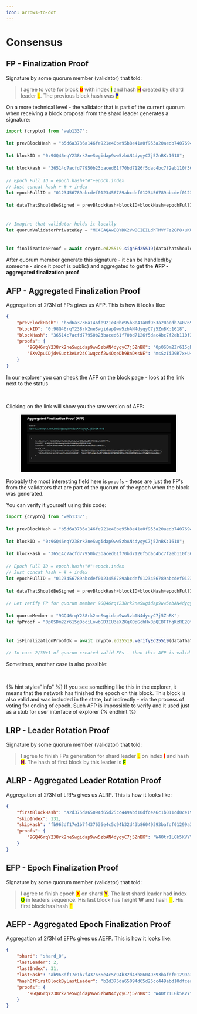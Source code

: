 ```yaml
---
icon: arrows-to-dot
---
```


# Consensus

## FP - Finalization Proof

Signature by some quorum member (validator) that told:

> I agree to vote for block <mark style="color:red;">**B**</mark> with index <mark style="color:green;">**I**</mark> and hash <mark style="color:purple;">**H**</mark> created by shard leader <mark style="color:orange;">**L**</mark>. The previous block hash was <mark style="color:blue;">**P**</mark>

On a more technical level - the validator that is part of the current quorum when receiving a block proposal from the shard leader generates a signature:

```javascript
import {crypto} from 'web1337';

let prevBlockHash = "b5d6a3736a146fe921e40be95b8e41a0f953a20aedb740769440be4b53795ff7";

let blockID = "0:9GQ46rqY238rk2neSwgidap9ww5zbAN4dyqyC7j5ZnBK:1618";

let blockHash = "36514c7acfd77950b23baced61f70bd7126f5dac4bc7f2eb110f364123901c42";

// Epoch Full ID = epoch.hash+"#"+epoch.index
// Just concat hash + # + index
let epochFullID = "0123456789abcdef0123456789abcdef0123456789abcdef0123456789abcdef#0";

let dataThatShouldBeSigned = prevBlockHash+blockID+blockHash+epochFullID;


// Imagine that validator holds it locally
let quorumValidatorPrivateKey = "MC4CAQAwBQYDK2VwBCIEILdhTMVYFz2GP8+uKUA+1FnZTEdN8eHFzbb8400cpEU9";


let finalizationProof = await crypto.ed25519.signEd25519(dataThatShouldBeSigned,quorumValidatorPrivateKey);
```

After quorum member generate this signature - it can be handled(by someone - since it proof is public) and aggregated to get the **AFP - aggregated finalization proof**

## AFP - Aggregated Finalization Proof

Aggregation of 2/3N of FPs gives us AFP. This is how it looks like:

```json
{
    "prevBlockHash": "b5d6a3736a146fe921e40be95b8e41a0f953a20aedb740769440be4b53795ff7",
    "blockID": "0:9GQ46rqY238rk2neSwgidap9ww5zbAN4dyqyC7j5ZnBK:1618",
    "blockHash": "36514c7acfd77950b23baced61f70bd7126f5dac4bc7f2eb110f364123901c42",
    "proofs": {
        "9GQ46rqY238rk2neSwgidap9ww5zbAN4dyqyC7j5ZnBK": "0pOSDm2Zr615gDociLowbGD3IU3eXZKqXOpGchHx8pQEBFThgKzRE2Qt+jTw4ikKJruVCMlDHjwaFOJuufJSAA==",
        "6XvZpuCDjdvSuot3eLr24C1wqzcf2w4QqeDh9BnDKsNE": "msSzIiJ9R7x+U+aLUYWyJVF2ylB8qQmel0U7XHPSRXlRZtc+AJVGctXiDZ89K54xpWL+E9TqDmj9H2Cqvz+MAg=="
    }
}
```

In our explorer you can check the AFP on the block page - look at the link next to the status

<figure><img src="../../.gitbook/assets/image (11).png" alt=""><figcaption></figcaption></figure>

Clicking on the link will show you the raw version of AFP:

<figure><img src="../../.gitbook/assets/image (1) (1) (1) (1) (1) (1) (1) (1) (1) (1) (1) (1) (1) (1).png" alt=""><figcaption></figcaption></figure>

Probably the most interesting field here is `proofs` - these are just the FP's from the validators that are part of the quorum of the epoch when the block was generated.

You can verify it yourself using this code:

```javascript
import {crypto} from 'web1337';

let prevBlockHash = "b5d6a3736a146fe921e40be95b8e41a0f953a20aedb740769440be4b53795ff7";

let blockID = "0:9GQ46rqY238rk2neSwgidap9ww5zbAN4dyqyC7j5ZnBK:1618";

let blockHash = "36514c7acfd77950b23baced61f70bd7126f5dac4bc7f2eb110f364123901c42";

// Epoch Full ID = epoch.hash+"#"+epoch.index
// Just concat hash + # + index
let epochFullID = "0123456789abcdef0123456789abcdef0123456789abcdef0123456789abcdef#0";

let dataThatShouldBeSigned = prevBlockHash+blockID+blockHash+epochFullID;

// Let verify FP for quorum member 9GQ46rqY238rk2neSwgidap9ww5zbAN4dyqyC7j5ZnBK

let quorumMember = "9GQ46rqY238rk2neSwgidap9ww5zbAN4dyqyC7j5ZnBK";
let fpProof = "0pOSDm2Zr615gDociLowbGD3IU3eXZKqXOpGchHx8pQEBFThgKzRE2Qt+jTw4ikKJruVCMlDHjwaFOJuufJSAA==";


let isFinalizationProofOk = await crypto.ed25519.verifyEd25519(dataThatShouldBeSigned,fpProof, quorumMember);

// In case 2/3N+1 of quorum created valid FPs - then this AFP is valid
```

Sometimes, another case is also possible:

<figure><img src="../../.gitbook/assets/image (94).png" alt=""><figcaption></figcaption></figure>

{% hint style="info" %}
If you see something like this in the explorer, it means that the network has finished the epoch on this block. This block is also valid and was included in the state, but indirectly - via the process of voting for ending of epoch. Such AFP is impossible to verify and it used just as a stub for user interface of explorer
{% endhint %}

## LRP - Leader Rotation Proof

Signature by some quorum member (validator) that told:

> I agree to finish FPs generation for shard leader <mark style="color:orange;">**L**</mark> on index <mark style="color:red;">**I**</mark> and hash <mark style="color:purple;">**H**</mark>. The hash of first block by this leader is <mark style="color:green;">**F**</mark>

## ALRP - Aggregated Leader Rotation Proof

Aggregation of 2/3N of LRPs gives us ALRP. This is how it looks like:

```json
{
    "firstBlockHash": "a2d375da65094d65d25cc449abd10dfcea6c1b011cd0ce190379ca09b82b842b",
    "skipIndex": 131,
    "skipHash": "fb963df17e1b7f437636e4c5c94b32d43b86049393bafdf01299a304511c59eb",
    "proofs": {
        "9GQ46rqY238rk2neSwgidap9ww5zbAN4dyqyC7j5ZnBK": "W4Otr1LGk5KVYYBp+10hi3n2l+iVyNc+BgLYh3Yi4JEGiBG+MlozqSk4RjWu638ccAkeaebk6IhgmNKu8R9zAw=="
    }
}
```

## EFP - Epoch Finalization Proof

Signature by some quorum member (validator) that told:

> I agree to finish epoch <mark style="color:red;">**X**</mark> on shard <mark style="color:purple;">**Y**</mark>. The last shard leader had index <mark style="color:green;">**Q**</mark> in leaders sequence. His last block has height **W** and hash <mark style="color:yellow;">**H**</mark>. His first block has hash <mark style="color:orange;">**F**</mark>

## AEFP - Aggregated Epoch Finalization Proof

Aggregation of 2/3N of EFPs gives us AEFP. This is how it looks like:

```json
{
    "shard": "shard_0",
    "lastLeader": 2,
    "lastIndex": 31,
    "lastHash": "ab963df17e1b7f437636e4c5c94b32d43b86049393bafdf01299a304511c59eb",
    "hashOfFirstBlockByLastLeader": "b2d375da65094d65d25cc449abd10dfcea6c1b011cd0ce190379ca09b82b842b",
    "proofs": {
        "9GQ46rqY238rk2neSwgidap9ww5zbAN4dyqyC7j5ZnBK": "W4Otr1LGk5KVYYBp+10hi3n2l+iVyNc+BgLYh3Yi4JEGiBG+MlozqSk4RjWu638ccAkeaebk6IhgmNKu8R9zAw=="
    }
}
```
